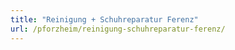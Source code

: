 ```yaml
---
title: "Reinigung + Schuhreparatur Ferenz"
url: /pforzheim/reinigung-schuhreparatur-ferenz/
---
```

